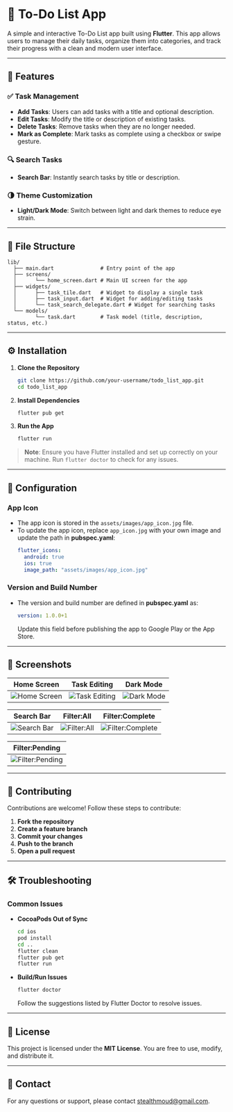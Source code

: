 # 📝 **To-Do List App**

A simple and interactive To-Do List app built using **Flutter**. This app allows users to manage their daily tasks, organize them into categories, and track their progress with a clean and modern user interface.

---

## 🚀 **Features**

### ✅ **Task Management**
- **Add Tasks**: Users can add tasks with a title and optional description.
- **Edit Tasks**: Modify the title or description of existing tasks.
- **Delete Tasks**: Remove tasks when they are no longer needed.
- **Mark as Complete**: Mark tasks as complete using a checkbox or swipe gesture.

### 🔍 **Search Tasks**
- **Search Bar**: Instantly search tasks by title or description.

### 🌗 **Theme Customization**
- **Light/Dark Mode**: Switch between light and dark themes to reduce eye strain.


---

## 📁 **File Structure**
```
lib/
  ├── main.dart               # Entry point of the app
  ├── screens/
  │      └── home_screen.dart # Main UI screen for the app
  ├── widgets/
  │      ├── task_tile.dart   # Widget to display a single task
  │      ├── task_input.dart  # Widget for adding/editing tasks
  │      └── task_search_delegate.dart # Widget for searching tasks
  └── models/
         └── task.dart        # Task model (title, description, status, etc.)
```

---

## ⚙️ **Installation**

1. **Clone the Repository**
   ```bash
   git clone https://github.com/your-username/todo_list_app.git
   cd todo_list_app
   ```

2. **Install Dependencies**
   ```bash
   flutter pub get
   ```

3. **Run the App**
   ```bash
   flutter run
   ```

> **Note**: Ensure you have Flutter installed and set up correctly on your machine.
> Run `flutter doctor` to check for any issues.

---

## 🔧 **Configuration**

### **App Icon**
- The app icon is stored in the `assets/images/app_icon.jpg` file.
- To update the app icon, replace `app_icon.jpg` with your own image and update the path in **pubspec.yaml**:
  ```yaml
  flutter_icons:
    android: true
    ios: true
    image_path: "assets/images/app_icon.jpg"
  ```

### **Version and Build Number**
- The version and build number are defined in **pubspec.yaml** as:
  ```yaml
  version: 1.0.0+1
  ```
  Update this field before publishing the app to Google Play or the App Store.

---

## 📸 **Screenshots**

| Home Screen | Task Editing | Dark Mode | 
|-------------|--------------|------------|
| ![Home Screen](assets/screenshots/home_screen.png) | ![Task Editing](assets/screenshots/task_edit.png) | ![Dark Mode](assets/screenshots/dark_mode.png) | 

| Search Bar | Filter:All | Filter:Complete | 
|------------|-------------|--------------|
| ![Search Bar](assets/screenshots/search_bar.png) | ![Filter:All](assets/screenshots/filter_with_all.png) | ![Filter:Complete](assets/screenshots/filter_with_completed.png) |


| Filter:Pending |
|------------|
| ![Filter:Pending](assets/screenshots/filter_with_pending.png) |

---


## 🤝 **Contributing**

Contributions are welcome! Follow these steps to contribute:
1. **Fork the repository**
2. **Create a feature branch**
3. **Commit your changes**
4. **Push to the branch**
5. **Open a pull request**

---

## 🛠️ **Troubleshooting**

### **Common Issues**
- **CocoaPods Out of Sync**
  ```bash
  cd ios
  pod install
  cd ..
  flutter clean
  flutter pub get
  flutter run
  ```

- **Build/Run Issues**
  ```bash
  flutter doctor
  ```
  Follow the suggestions listed by Flutter Doctor to resolve issues.

---

## 📜 **License**
This project is licensed under the **MIT License**. You are free to use, modify, and distribute it.

---

## 💬 **Contact**
For any questions or support, please contact [stealthmoud@gmail.com](mailto:stealthmoud@gmail.com).


